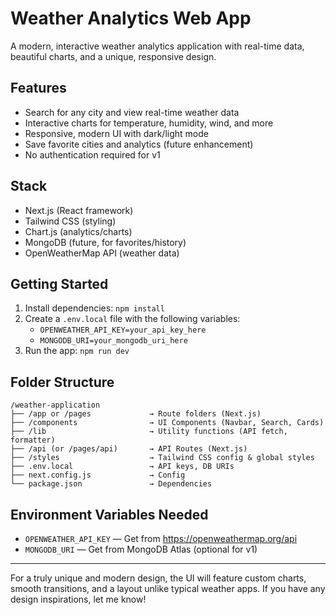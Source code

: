 # Weather Analytics Web App

A modern, interactive weather analytics application with real-time data, beautiful charts, and a unique, responsive design.

## Features
- Search for any city and view real-time weather data
- Interactive charts for temperature, humidity, wind, and more
- Responsive, modern UI with dark/light mode
- Save favorite cities and analytics (future enhancement)
- No authentication required for v1

## Stack
- Next.js (React framework)
- Tailwind CSS (styling)
- Chart.js (analytics/charts)
- MongoDB (future, for favorites/history)
- OpenWeatherMap API (weather data)

## Getting Started
1. Install dependencies: `npm install`
2. Create a `.env.local` file with the following variables:
   - `OPENWEATHER_API_KEY=your_api_key_here`
   - `MONGODB_URI=your_mongodb_uri_here`
3. Run the app: `npm run dev`

## Folder Structure
```
/weather-application
├── /app or /pages             → Route folders (Next.js)
├── /components                → UI Components (Navbar, Search, Cards)
├── /lib                       → Utility functions (API fetch, formatter)
├── /api (or /pages/api)       → API Routes (Next.js)
├── /styles                    → Tailwind CSS config & global styles
├── .env.local                 → API keys, DB URIs
├── next.config.js             → Config
└── package.json               → Dependencies
```

## Environment Variables Needed
- `OPENWEATHER_API_KEY` — Get from https://openweathermap.org/api
- `MONGODB_URI` — Get from MongoDB Atlas (optional for v1)

---

For a truly unique and modern design, the UI will feature custom charts, smooth transitions, and a layout unlike typical weather apps. If you have any design inspirations, let me know!
